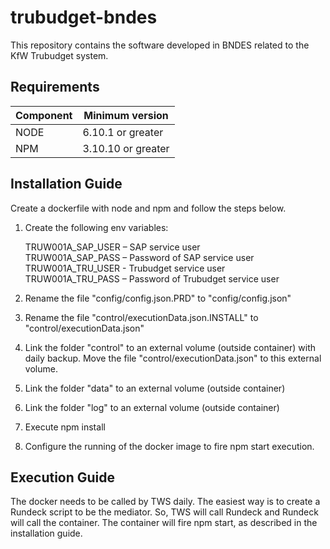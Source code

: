 # trubudget-bndes
This repository contains the software developed in BNDES related to the KfW Trubudget system.

## Requirements

| Component        |    Minimum version     |
| ---------------- | ---------------------  |
| NODE             |      6.10.1 or greater |
| NPM              |     3.10.10 or greater |


## Installation Guide

Create a dockerfile with node and npm and follow the steps below.

1. Create the following env variables:

    TRUW001A_SAP_USER – SAP service user <br>
    TRUW001A_SAP_PASS – Password of SAP service user <br>
    TRUW001A_TRU_USER - Trubudget service user <br>
    TRUW001A_TRU_PASS – Password of Trubudget service user

2. Rename the file "config/config.json.PRD" to "config/config.json"

3. Rename the file "control/executionData.json.INSTALL" to "control/executionData.json"

4. Link the folder "control" to an external volume (outside container) with daily backup. Move the file "control/executionData.json" to this external volume.

5. Link the folder "data" to an external volume (outside container)

6. Link the folder "log" to an external volume (outside container)

7. Execute npm install

8. Configure the running of the docker image to fire npm start execution.


## Execution Guide

The docker needs to be called by TWS daily. The easiest way is to create a Rundeck script to be the mediator. So, TWS will call Rundeck and Rundeck will call the container. The container will fire npm start, as described in the installation guide.
